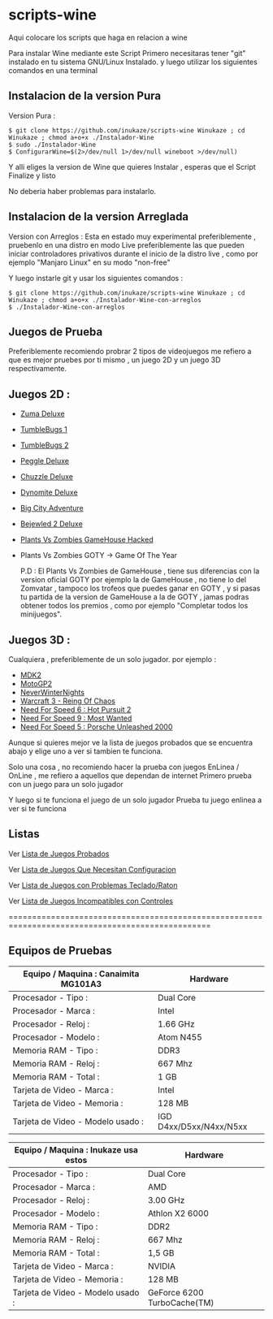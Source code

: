 scripts-wine
=============

Aqui colocare los scripts que haga en relacion a wine

Para instalar Wine mediante este Script
Primero necesitaras tener "git" instalado
en tu sistema GNU/Linux Instalado.
y luego utilizar los siguientes
comandos en una terminal

Instalacion de la version Pura
-------------------------------

Version Pura :

    $ git clone https://github.com/inukaze/scripts-wine Winukaze ; cd Winukaze ; chmod a+o+x ./Instalador-Wine
    $ sudo ./Instalador-Wine
    $ ConfigurarWine=$(2>/dev/null 1>/dev/null wineboot >/dev/null)

Y alli eliges la version de Wine que quieres
Instalar , esperas que el Script Finalize y listo

No deberia haber problemas para instalarlo.

Instalacion de la version Arreglada
-----------------------------------

Version con Arreglos : Esta en estado muy experimental 
preferiblemente , pruebenlo en una distro en modo Live 
preferiblemente las que pueden iniciar controladores privativos
durante el inicio de la distro live , como por ejemplo 
"Manjaro Linux" en su modo "non-free"

Y luego instarle git y usar los siguientes comandos :  

    $ git clone https://github.com/inukaze/scripts-wine Winukaze ; cd Winukaze ; chmod a+o+x ./Instalador-Wine-con-arreglos
    $ ./Instalador-Wine-con-arreglos


Juegos de Prueba
----------------

Preferiblemente recomiendo probrar 2 tipos de videojuegos me refiero a que es mejor pruebes por
ti mismo , un juego 2D y un juego 3D respectivamente.


Juegos 2D :
-----------
* [Zuma Deluxe](http://www.gamehouse.com/download-games/zuma-deluxe)
* [TumbleBugs 1](http://www.gamehouse.com/download-games/tumblebugs)
* [TumbleBugs 2](http://www.gamehouse.com/download-games/tumblebugs-2)
* [Peggle Deluxe](http://www.gamehouse.com/download-games/peggle-deluxe)
* [Chuzzle Deluxe](http://www.gamehouse.com/download-games/chuzzle-deluxe)
* [Dynomite Deluxe](http://www.gamehouse.com/download-games/dynomite)
* [Big City Adventure](http://www.bigfishgames.com/download-games/1530/bigcityadventuresa/index.html)
* [Bejewled 2 Deluxe](http://www.gamehouse.com/download-games/bejeweled-2-deluxe)
* [Plants Vs Zombies GameHouse Hacked](http://www.gamehouse.com/download-games/plants-vs-zombies)
*  Plants Vs Zombies GOTY -> Game Of The Year

    P.D : El Plants Vs Zombies de GameHouse , tiene sus diferencias con la version oficial GOTY
    por ejemplo la de GameHouse , no tiene lo del Zomvatar , tampoco los trofeos que puedes ganar
    en GOTY , y si pasas tu partida de la version de GameHouse a la de GOTY , jamas podras obtener
    todos los premios , como por ejemplo "Completar todos los minijuegos".

Juegos 3D :
-----------

Cualquiera , preferiblemente de un solo jugador. por ejemplo :

* [MDK2](http://www.fileplanet.com/44219/40000/fileinfo/MDK2---Demo)
* [MotoGP2](http://www.fileplanet.com/126987/120000/fileinfo/MotoGP-2-PC-Demo)
* [NeverWinterNights](http://www.fileplanet.com/117661/110000/fileinfo/Neverwinter-Nights-Demo)
* [Warcraft 3 - Reing Of Chaos](http://www.fileplanet.com/117491/download/Warcraft-3:-Reign-of-Chaos-Demo)
* [Need For Speed 6 : Hot Pursuit 2](http://www.nfsplanet.de/nfs6_demo.php?lang=eng)
* [Need For Speed 9 : Most Wanted](http://www.nfsplanet.de/nfsmw_demo.php?lang=eng)
* [Need For Speed 5 : Porsche Unleashed 2000](http://www.nfsplanet.de/demo.php?lang=eng)


Aunque si quieres mejor ve la lista de juegos probados
que se encuentra abajo y elige uno a ver si tambien te funciona.

Solo una cosa , no recomiendo hacer la prueba con juegos 
EnLinea / OnLine , me refiero a aquellos que dependan de internet
Primero prueba con un juego para un solo jugador 

Y luego si te funciona el juego de un solo jugador 
Prueba tu juego enlinea a ver si te funciona

Listas
------------------------

Ver [Lista de Juegos Probados](JUEGOSPROBADOS.md)


Ver [Lista de Juegos Que Necesitan Configuracion](JQNUACA.md)


Ver [Lista de Juegos con Problemas Teclado/Raton](JCPDDDE.md)


Ver [Lista de Juegos Incompatibles con Controles](JICOCDC.md)

=================================================================================================

					
Equipos de Pruebas
------------------

|	Equipo / Maquina : Canaimita MG101A3	|		Hardware
|    -------------------------------------------|       --------------------------------------------------
|	Procesador - Tipo		:	|	Dual Core
|	Procesador - Marca		:	|	Intel
|	Procesador - Reloj		:	|	1.66 GHz
|	Procesador - Modelo		:	|	Atom N455
|	Memoria RAM - Tipo		:	|	DDR3
|	Memoria RAM - Reloj		:	|	667 Mhz
|	Memoria RAM - Total		:	|	1 GB
|	Tarjeta de Video - Marca	:	|	Intel
|	Tarjeta de Video - Memoria	:	|	128 MB
|	Tarjeta de Video - Modelo usado	:	|	IGD D4xx/D5xx/N4xx/N5xx


|	Equipo / Maquina : Inukaze usa estos	|		Hardware
|    -------------------------------------------|       --------------------------------------------------
|	Procesador - Tipo		:	|	Dual Core
|	Procesador - Marca		:	|	AMD
|	Procesador - Reloj		:	|	3.00 GHz
|	Procesador - Modelo		:	|	Athlon X2 6000
|	Memoria RAM - Tipo		:	|	DDR2
|	Memoria RAM - Reloj		:	|	667 Mhz
|	Memoria RAM - Total		:	|	1,5 GB
|	Tarjeta de Video - Marca	:	|	NVIDIA
|	Tarjeta de Video - Memoria	:	|	128 MB
|	Tarjeta de Video - Modelo usado	:	|	GeForce 6200 TurboCache(TM)					

